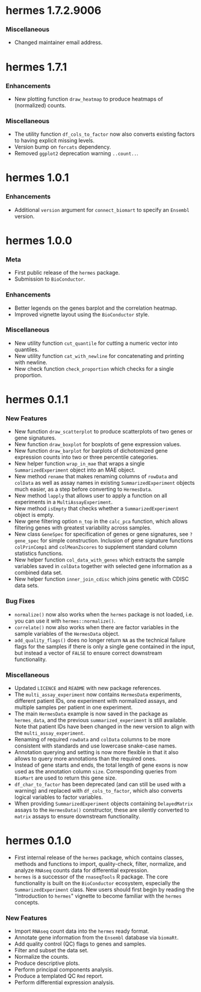 # hermes 1.7.2.9006

### Miscellaneous
* Changed maintainer email address.

# hermes 1.7.1

### Enhancements
* New plotting function `draw_heatmap` to produce heatmaps of (normalized) counts.

### Miscellaneous
* The utility function `df_cols_to_factor` now also converts existing factors to having explicit missing levels.
* Version bump on `forcats` dependency.
* Removed `ggplot2` deprecation warning `..count..`. 

# hermes 1.0.1

### Enhancements
* Additional `version` argument for `connect_biomart` to specify an `Ensembl` version.

# hermes 1.0.0

### Meta
* First public release of the `hermes` package.
* Submission to `BioConductor`.

### Enhancements
* Better legends on the genes barplot and the correlation heatmap.
* Improved vignette layout using the `BioConductor` style.

### Miscellaneous
* New utility function `cut_quantile` for cutting a numeric vector into quantiles.
* New utility function `cat_with_newline` for concatenating and printing with newline.
* New check function `check_proportion` which checks for a single proportion.

# hermes 0.1.1

### New Features
* New function `draw_scatterplot` to produce scatterplots of two genes or gene signatures.
* New function `draw_boxplot` for boxplots of gene expression values.
* New function `draw_barplot` for barplots of dichotomized gene expression counts into two or three percentile categories.
* New helper function `wrap_in_mae` that wraps a single `SummarizedExperiment` object into an MAE object.
* New method `rename` that makes renaming columns of `rowData` and `colData` as well as assay names in existing `SummarizedExperiment` objects much easier, as a step before converting to `HermesData`.
* New method `lapply` that allows user to apply a function on all experiments in a `MultiAssayExperiment`.
* New method `isEmpty` that checks whether a `SummarizedExperiment` object is empty.
* New gene filtering option `n_top` in the `calc_pca` function, which allows filtering genes with greatest variability across samples.
* New class `GeneSpec` for specification of genes or gene signatures, see `?gene_spec` for simple construction. Inclusion of gene signature functions `colPrinComp1` and `colMeanZscores` to supplement standard column statistics functions.
* New helper function `col_data_with_genes` which extracts the sample variables saved in `colData` together with selected gene information as a combined data set.
* New helper function `inner_join_cdisc` which joins genetic with CDISC data sets.

### Bug Fixes
* `normalize()` now also works when the `hermes` package is not loaded, i.e. you can use it with `hermes::normalize()`.
* `correlate()` now also works when there are factor variables in the sample variables of the `HermesData` object.
* `add_quality_flags()` does no longer return `NA` as the technical failure flags for the samples if there is only a single gene contained in the input, but instead a vector of `FALSE` to ensure correct downstream functionality.

### Miscellaneous
* Updated `LICENCE` and `README` with new package references.
* The `multi_assay_experiment` now contains `HermesData` experiments, different patient IDs, one experiment with normalized assays, and multiple samples per patient in one experiment.
* The main `HermesData` example is now saved in the package as `hermes_data`, and the previous `summarized_experiment` is still available. Note that patient IDs have been changed in the new version to align with the `multi_assay_experiment`.
* Renaming of required `rowData` and `colData` columns to be more consistent with standards and use lowercase snake-case names.
* Annotation querying and setting is now more flexible in that it also allows to query more annotations than the required ones.
* Instead of gene starts and ends, the total length of gene exons is now used as the annotation column `size`. Corresponding queries from `BioMart` are used to return this gene size.
* `df_char_to_factor` has been deprecated (and can still be used with a warning) and replaced with `df_cols_to_factor`, which also converts logical variables to factor variables.
* When providing `SummarizedExperiment` objects containing `DelayedMatrix` assays to the `HermesData()` constructor, these are silently converted to `matrix` assays to ensure downstream functionality.

# hermes 0.1.0
* First internal release of the `hermes` package, which contains classes, methods and functions to import, quality-check, filter, normalize, and analyze `RNAseq` counts data for differential expression.
* `hermes` is a successor of the `rnaseqTools` R package. The core functionality is built on the `BioConductor` ecosystem, especially the `SummarizedExperiment` class. New users should first begin by reading the "Introduction to `hermes`" vignette to become familiar with the `hermes` concepts.

### New Features
* Import `RNAseq` count data into the `hermes` ready format.
* Annotate gene information from the `Ensembl` database via `biomaRt`.
* Add quality control (QC) flags to genes and samples.
* Filter and subset the data set.
* Normalize the counts.
* Produce descriptive plots.
* Perform principal components analysis.
* Produce a templated QC `Rmd` report.
* Perform differential expression analysis.
